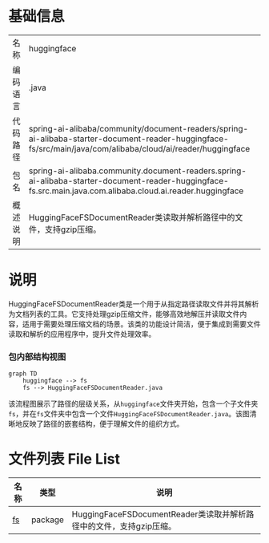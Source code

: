 # 基础信息

|      |      |
|------|------|
| 名称 | huggingface |
| 编码语言 | .java |
| 代码路径 | spring-ai-alibaba/community/document-readers/spring-ai-alibaba-starter-document-reader-huggingface-fs/src/main/java/com/alibaba/cloud/ai/reader/huggingface |
| 包名 | spring-ai-alibaba.community.document-readers.spring-ai-alibaba-starter-document-reader-huggingface-fs.src.main.java.com.alibaba.cloud.ai.reader.huggingface |
| 概述说明 | HuggingFaceFSDocumentReader类读取并解析路径中的文件，支持gzip压缩。 |

# 说明

HuggingFaceFSDocumentReader类是一个用于从指定路径读取文件并将其解析为文档列表的工具。它支持处理gzip压缩文件，能够高效地解压并读取文件内容，适用于需要处理压缩文档的场景。该类的功能设计简洁，便于集成到需要文件读取和解析的应用程序中，提升文件处理效率。


### 包内部结构视图

```mermaid
graph TD
    huggingface --> fs
    fs --> HuggingFaceFSDocumentReader.java
```

该流程图展示了路径的层级关系，从`huggingface`文件夹开始，包含一个子文件夹`fs`，并在`fs`文件夹中包含一个文件`HuggingFaceFSDocumentReader.java`。该图清晰地反映了路径的嵌套结构，便于理解文件的组织方式。

# 文件列表 File List

| 名称   | 类型  | 说明 |
|-------|------|-------------|
| [fs](fs/_module.md) | package | HuggingFaceFSDocumentReader类读取并解析路径中的文件，支持gzip压缩。 |


